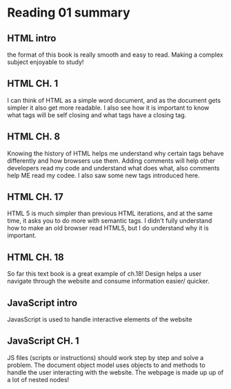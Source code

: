 # Reading 01 summary

## HTML intro
the format of this book is really smooth and easy to read. Making a complex subject enjoyable to study!

## HTML CH. 1
I can think of HTML as a simple word document, and as the document gets simpler it also get more readable. I also see how it is important to know what tags will be self closing and what tags have a closing tag.

## HTML CH. 8
Knowing the history of HTML helps me understand why certain tags behave differently and how browsers use them. Adding comments will help other developers read my code and understand what does what, also comments help ME read my codee. I also saw some new tags introduced here.

## HTML CH. 17
HTML 5 is much simpler than previous HTML iterations, and at the same time, it asks you to do more with semantic tags. I didn't fully understand how to make an old browser read HTML5, but I do understand why it is important.

## HTML CH. 18
So far this text book is a great example of ch.18! Design helps a user navigate through the website and consume information easier/ quicker.

## JavaScript intro
JavasScript is used to handle interactive elements of the website

## JavaScript CH. 1
JS files (scripts or instructions) should work step by step and solve a problem. The document object model uses objects to and methods to handle the user interacting with the website. The webpage is made up up of a lot of nested nodes!